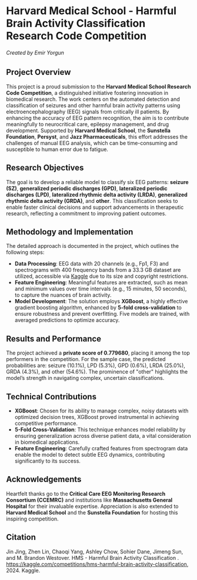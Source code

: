 # Harvard Medical School - Harmful Brain Activity Classification Research Code Competition
###### Created by Emir Yorgun

## Project Overview
This project is a proud submission to the **Harvard Medical School Research Code Competition**, a distinguished initiative fostering innovation in biomedical research. The work centers on the automated detection and classification of seizures and other harmful brain activity patterns using electroencephalography (EEG) signals from critically ill patients. By enhancing the accuracy of EEG pattern recognition, the aim is to contribute meaningfully to neurocritical care, epilepsy management, and drug development. Supported by **Harvard Medical School**, the **Sunstella Foundation**, **Persyst**, and **Jazz Pharmaceuticals**, this effort addresses the challenges of manual EEG analysis, which can be time-consuming and susceptible to human error due to fatigue.

## Research Objectives
The goal is to develop a reliable model to classify six EEG patterns: **seizure (SZ)**, **generalized periodic discharges (GPD)**, **lateralized periodic discharges (LPD)**, **lateralized rhythmic delta activity (LRDA)**, **generalized rhythmic delta activity (GRDA)**, and **other**. This classification seeks to enable faster clinical decisions and support advancements in therapeutic research, reflecting a commitment to improving patient outcomes.

## Methodology and Implementation
The detailed approach is documented in the project, which outlines the following steps:
- **Data Processing**: EEG data with 20 channels (e.g., Fp1, F3) and spectrograms with 400 frequency bands from a 33.3 GB dataset are utilized, accessible via [Kaggle](https://www.kaggle.com/competitions/hms-harmful-brain-activity-classification) due to its size and copyright restrictions.
- **Feature Engineering**: Meaningful features are extracted, such as mean and minimum values over time intervals (e.g., 15 minutes, 50 seconds), to capture the nuances of brain activity.
- **Model Development**: The solution employs **XGBoost**, a highly effective gradient boosting algorithm, enhanced by **5-fold cross-validation** to ensure robustness and prevent overfitting. Five models are trained, with averaged predictions to optimize accuracy.

## Results and Performance
The project achieved a **private score of 0.779680**, placing it among the top performers in the competition. For the sample case, the predicted probabilities are: seizure (10.1%), LPD (5.3%), GPD (0.6%), LRDA (25.0%), GRDA (4.3%), and other (54.6%). The prominence of "other" highlights the model’s strength in navigating complex, uncertain classifications.

## Technical Contributions
- **XGBoost**: Chosen for its ability to manage complex, noisy datasets with optimized decision trees, XGBoost proved instrumental in achieving competitive performance.
- **5-Fold Cross-Validation**: This technique enhances model reliability by ensuring generalization across diverse patient data, a vital consideration in biomedical applications.
- **Feature Engineering**: Carefully crafted features from spectrogram data enable the model to detect subtle EEG dynamics, contributing significantly to its success.

## Acknowledgements
Heartfelt thanks go to the **Critical Care EEG Monitoring Research Consortium (CCEMRC)** and institutions like **Massachusetts General Hospital** for their invaluable expertise. Appreciation is also extended to **Harvard Medical School** and the **Sunstella Foundation** for hosting this inspiring competition.

## Citation
Jin Jing, Zhen Lin, Chaoqi Yang, Ashley Chow, Sohier Dane, Jimeng Sun, and M. Brandon Westover. HMS - Harmful Brain Activity Classification . https://kaggle.com/competitions/hms-harmful-brain-activity-classification, 2024. Kaggle.
